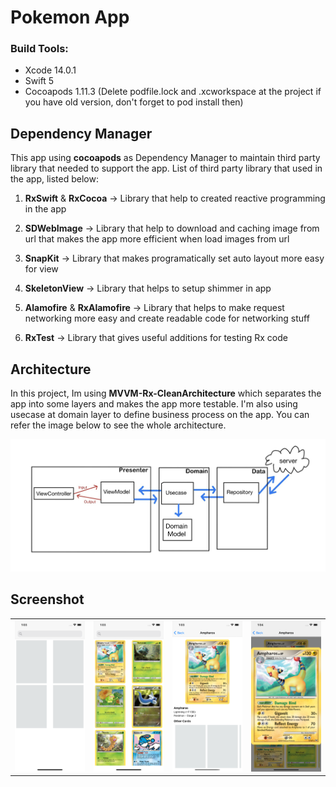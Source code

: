 # Pokemon App
### Build Tools: 
- Xcode 14.0.1
- Swift 5
- Cocoapods 1.11.3 (Delete podfile.lock and .xcworkspace at the project if you have old version, don't forget to pod install then)

## Dependency Manager
This app using **cocoapods** as Dependency Manager to maintain third party library that needed to support the app. List of third party library that used in the app, listed below: 

1. **RxSwift** & **RxCocoa** ->  Library that help to created reactive programming in the app

2. **SDWebImage** -> Library that help to download and caching image from url that makes the app more efficient when load images from url

3. **SnapKit** -> Library that makes programatically set auto layout more easy for view

4. **SkeletonView** -> Library that helps to setup shimmer in app

5. **Alamofire** & **RxAlamofire** -> Library that helps to make request networking more easy and create readable code for networking stuff

6. **RxTest** -> Library that gives useful additions for testing Rx code

## Architecture
In this project, Im using **MVVM-Rx-CleanArchitecture** which separates the app into some layers and makes the app more testable. I'm also using usecase at domain  layer to define business process on the app. You can refer the image below to see the whole architecture.

[![](https://raw.githubusercontent.com/randyefan/pokemon-app/main/Screenshot/5CB48EE0-683C-4587-AE74-6343F5D71131.jpeg?token=GHSAT0AAAAAABY5HHEB5MMOAI4XVE27PWFSYZ4I27Q)](https://raw.githubusercontent.com/randyefan/pokemon-app/main/Screenshot/5CB48EE0-683C-4587-AE74-6343F5D71131.jpeg?token=GHSAT0AAAAAABY5HHEB5MMOAI4XVE27PWFSYZ4I27Q)

## Screenshot
|   |   |   |   |
| ------------ | ------------ | ------------ | ------------ |
|	[![](https://raw.githubusercontent.com/randyefan/pokemon-app/main/Screenshot/Simulator%20Screen%20Shot%20-%20iPhone%2012%20-%202022-10-04%20at%2001.03.43.png?token=GHSAT0AAAAAABY5HHEABA5AO7SSGTQ7VLDYYZ4I42Q)](https://raw.githubusercontent.com/randyefan/pokemon-app/main/Screenshot/Simulator%20Screen%20Shot%20-%20iPhone%2012%20-%202022-10-04%20at%2001.03.43.png?token=GHSAT0AAAAAABY5HHEABA5AO7SSGTQ7VLDYYZ4I42Q)|	[![](https://raw.githubusercontent.com/randyefan/pokemon-app/main/Screenshot/Simulator%20Screen%20Shot%20-%20iPhone%2012%20-%202022-10-04%20at%2001.03.46.png?token=GHSAT0AAAAAABY5HHEAUIDQBZQFFGQQA4JOYZ4I44A)](https://raw.githubusercontent.com/randyefan/pokemon-app/main/Screenshot/Simulator%20Screen%20Shot%20-%20iPhone%2012%20-%202022-10-04%20at%2001.03.46.png?token=GHSAT0AAAAAABY5HHEAUIDQBZQFFGQQA4JOYZ4I44A)|	[![](https://raw.githubusercontent.com/randyefan/pokemon-app/main/Screenshot/Simulator%20Screen%20Shot%20-%20iPhone%2012%20-%202022-10-04%20at%2001.03.53.png?token=GHSAT0AAAAAABY5HHEAJ5GBJP4PKQ7RUY7MYZ4I46Q)](https://raw.githubusercontent.com/randyefan/pokemon-app/main/Screenshot/Simulator%20Screen%20Shot%20-%20iPhone%2012%20-%202022-10-04%20at%2001.03.53.png?token=GHSAT0AAAAAABY5HHEAJ5GBJP4PKQ7RUY7MYZ4I46Q)|	[![](https://raw.githubusercontent.com/randyefan/pokemon-app/main/Screenshot/Simulator%20Screen%20Shot%20-%20iPhone%2012%20-%202022-10-04%20at%2001.04.00.png?token=GHSAT0AAAAAABY5HHEAHNLG4RLQC5Y4M22SYZ4I5AA)](https://raw.githubusercontent.com/randyefan/pokemon-app/main/Screenshot/Simulator%20Screen%20Shot%20-%20iPhone%2012%20-%202022-10-04%20at%2001.04.00.png?token=GHSAT0AAAAAABY5HHEAHNLG4RLQC5Y4M22SYZ4I5AA)|
